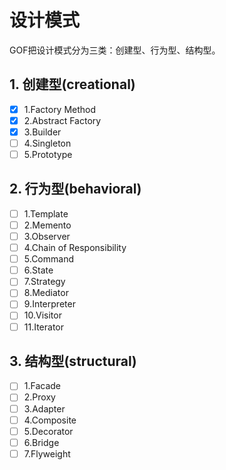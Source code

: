 # 设计模式
GOF把设计模式分为三类：创建型、行为型、结构型。

## 1. 创建型(creational)
- [x] 1.Factory Method 
- [x] 2.Abstract Factory
- [x] 3.Builder
- [ ] 4.Singleton
- [ ] 5.Prototype
## 2. 行为型(behavioral)
- [ ] 1.Template
- [ ] 2.Memento
- [ ] 3.Observer
- [ ] 4.Chain of Responsibility
- [ ] 5.Command
- [ ] 6.State
- [ ] 7.Strategy
- [ ] 8.Mediator
- [ ] 9.Interpreter
- [ ] 10.Visitor
- [ ] 11.Iterator
## 3. 结构型(structural)
- [ ] 1.Facade
- [ ] 2.Proxy
- [ ] 3.Adapter
- [ ] 4.Composite
- [ ] 5.Decorator
- [ ] 6.Bridge
- [ ] 7.Flyweight
